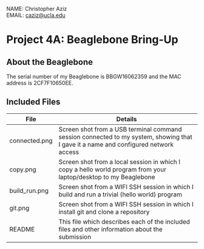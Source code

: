 NAME: Christopher Aziz  
EMAIL: caziz@ucla.edu  

# Project 4A: Beaglebone Bring-Up  

## About the Beaglebone  

The serial number of my Beaglebone is BBGW16062359 and the MAC address is 2CF7F10650EE.  

## Included Files  

File              | Details
----------------- | -------
connected.png     | Screen shot from a USB terminal command session connected to my system, showing that I gave it a name and configured network access
copy.png          | Screen shot from a local session in which I copy a hello world program from your laptop/desktop to my Beaglebone
build_run.png     | Screen shot from a WIFI SSH session in which I build and run a trivial (hello world) program
git.png           | Screen shot from a WIFI SSH session in which I install git and clone a repository
README            | This file which describes each of the included files and other information about the submission
